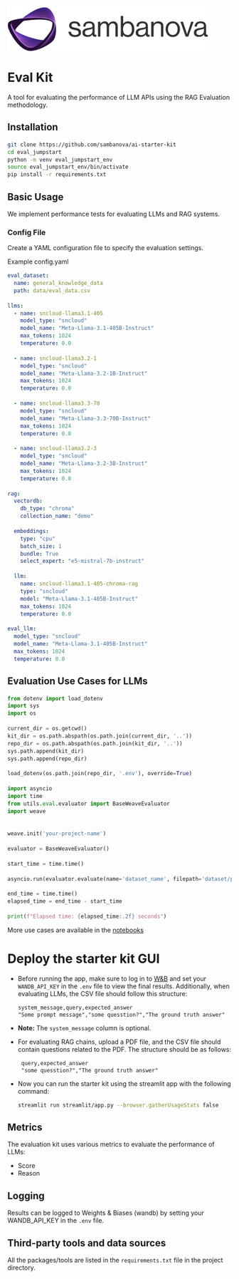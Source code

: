 
<a href="https://sambanova.ai/">
<picture>
 <source media="(prefers-color-scheme: dark)" srcset="../images/SambaNova-light-logo-1.png" height="100">
  <img alt="SambaNova logo" src="../images/SambaNova-dark-logo-1.png" height="100">
</picture>
</a>

Eval Kit
======================

A tool for evaluating the performance of LLM APIs using the RAG Evaluation methodology.

## Installation
  
  ```bash
  git clone https://github.com/sambanova/ai-starter-kit
  cd eval_jumpstart
  python -m venv eval_jumpstart_env
  source eval_jumpstart_env/bin/activate
  pip install -r requirements.txt
  ```

## Basic Usage
We implement performance tests for evaluating LLMs and RAG systems.

### Config File

Create a YAML configuration file to specify the evaluation settings.

Example config.yaml

```yaml
eval_dataset:
  name: general_knowledge_data
  path: data/eval_data.csv

llms:
  - name: sncloud-llama3.1-405
    model_type: "sncloud"
    model_name: "Meta-Llama-3.1-405B-Instruct"
    max_tokens: 1024
    temperature: 0.0

  - name: sncloud-llama3.2-1
    model_type: "sncloud"
    model_name: "Meta-Llama-3.2-1B-Instruct"
    max_tokens: 1024
    temperature: 0.0

  - name: sncloud-llama3.3-70
    model_type: "sncloud"
    model_name: "Meta-Llama-3.3-70B-Instruct"
    max_tokens: 1024
    temperature: 0.0

  - name: sncloud-llama3.2-3
    model_type: "sncloud"
    model_name: "Meta-Llama-3.2-3B-Instruct"
    max_tokens: 1024
    temperature: 0.0

rag:
  vectordb:
    db_type: "chroma"
    collection_name: "demo"
  
  embeddings:
    type: "cpu"
    batch_size: 1
    bundle: True
    select_expert: "e5-mistral-7b-instruct"

  llm:
    name: sncloud-llama3.1-405-chroma-rag
    type: "sncloud"
    model: "Meta-Llama-3.1-405B-Instruct"
    max_tokens: 1024
    temperature: 0.0

eval_llm:
  model_type: "sncloud"
  model_name: "Meta-Llama-3.1-405B-Instruct"
  max_tokens: 1024
  temperature: 0.0
```

## Evaluation Use Cases for LLMs

```python
from dotenv import load_dotenv
import sys
import os

current_dir = os.getcwd()
kit_dir = os.path.abspath(os.path.join(current_dir, '..'))
repo_dir = os.path.abspath(os.path.join(kit_dir, '..'))
sys.path.append(kit_dir)
sys.path.append(repo_dir)

load_dotenv(os.path.join(repo_dir, '.env'), override=True)

import asyncio
import time
from utils.eval.evaluator import BaseWeaveEvaluator
import weave


weave.init('your-project-name')

evaluator = BaseWeaveEvaluator()

start_time = time.time()

asyncio.run(evaluator.evaluate(name='dataset_name', filepath='dataset/path', use_concurrency=True))

end_time = time.time()
elapsed_time = end_time - start_time

print(f"Elapsed time: {elapsed_time:.2f} seconds")
```

More use cases are available in the [notebooks](./notebooks/eval_llm.ipynb)

# Deploy the starter kit GUI

- Before running the app, make sure to log in to [W&B](https://wandb.ai/authorize) and set your `WANDB_API_KEY` in the `.env` file to view the final results. Additionally,
when evaluating LLMs, the CSV file should follow this structure:

   ```csv
   system_message,query,expected_answer
   "Some prompt message","some quesstion?","The ground truth answer"
   ```
- **Note:** The `system_message` column is optional.

- For evaluating RAG chains, upload a PDF file, and the CSV file should contain questions related to the PDF. The structure should be as follows:

  ```csv
   query,expected_answer
   "some quesstion?","The ground truth answer"
   ```

- Now you can run the starter kit using the streamlit app with the following command:

   ```bash
   streamlit run streamlit/app.py --browser.gatherUsageStats false 
   ```

## Metrics

The evaluation kit uses various metrics to evaluate the performance of LLMs:

- Score
- Reason

## Logging

Results can be logged to Weights & Biases (wandb) by setting your WANDB_API_KEY in the `.env` file.

## Third-party tools and data sources

All the packages/tools are listed in the `requirements.txt` file in the project directory.